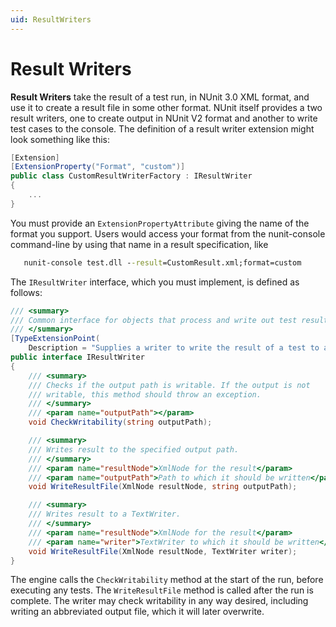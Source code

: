 ```yaml
---
uid: ResultWriters
---
```


# Result Writers

**Result Writers** take the result of a test run, in NUnit 3.0 XML format, and use it to create a result file in some other format. NUnit itself provides a two result writers, one to create output in NUnit V2 format and another to write test cases to the console. The definition of a result writer extension might look something like this:

```csharp
[Extension]
[ExtensionProperty("Format", "custom")]
public class CustomResultWriterFactory : IResultWriter
{
    ...
}
```

You must provide an `ExtensionPropertyAttribute` giving the name of the format you support. Users would access your format from the nunit-console command-line by using that name in a result specification, like

```cmd
   nunit-console test.dll --result=CustomResult.xml;format=custom
```

The `IResultWriter` interface, which you must implement, is defined as follows:

```csharp
/// <summary>
/// Common interface for objects that process and write out test results
/// </summary>
[TypeExtensionPoint(
    Description = "Supplies a writer to write the result of a test to a file using a specific format.")]
public interface IResultWriter
{
    /// <summary>
    /// Checks if the output path is writable. If the output is not
    /// writable, this method should throw an exception.
    /// </summary>
    /// <param name="outputPath"></param>
    void CheckWritability(string outputPath);

    /// <summary>
    /// Writes result to the specified output path.
    /// </summary>
    /// <param name="resultNode">XmlNode for the result</param>
    /// <param name="outputPath">Path to which it should be written</param>
    void WriteResultFile(XmlNode resultNode, string outputPath);

    /// <summary>
    /// Writes result to a TextWriter.
    /// </summary>
    /// <param name="resultNode">XmlNode for the result</param>
    /// <param name="writer">TextWriter to which it should be written</param>
    void WriteResultFile(XmlNode resultNode, TextWriter writer);
}
```

The engine calls the `CheckWritability` method at the start of the run, before executing any tests. The `WriteResultFile` method is called after the run is complete. The writer may check writability in any way desired, including writing an abbreviated output file, which it will later overwrite.
